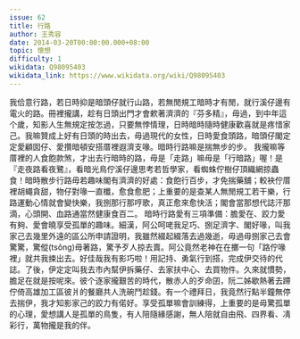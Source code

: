 ```yaml
---
issue: 62
title: 行路
author: 王秀容
date: 2014-03-20T00:00:00.000+08:00
topic: 懷想
difficulty: 1
wikidata: Q98095403
wikidata_link: https://www.wikidata.org/wiki/Q98095403
---
```

我佮意行路，若日時抑是暗頭仔就行山路，若無閒規工暗時才有閒，就行溪仔邊有電火的路。冊裡攏講，趁有日頭出門才會欶著濟濟的『芬多精』，毋過，到中年這个歲，知影人生無規定按怎過，只要無悖情理，日時暗時隨時健康歡喜就是疼惜家己。我嘛贊成上好有日頭的時出去，毋過現代的女性，日時愛食頭路，暗頭仔閣定定愛顧囡仔、愛攢暗頓安搭厝裡遐濟支喙。暗時行路嘛是揣無步的步。
我攏嘛等厝裡的人食飽款煞，才出去行暗時的路，毋是「走路」嘛毋是「行暗路」喔！是『走夜路看夜鷺』，看暗光鳥佇溪仔邊思考若哲學家，看蜘蛛佇樹仔頂織網掠蟲食！暗時散步行路毋若趣味閣有濟濟的好處：食飽行百步，才免揣藥舖；較袂佇厝裡胡蠅貪甜，物仔對喙一直櫼，愈食愈肥；上重要的是查某人無閒規工若干樂，行路運動心情就會變快樂，我捌那行那哼歌，真正愈來愈快活；閣會當那想代誌汗那滴，心頭開、血路通當然健康食百二。
暗時行路愛有三項準備：膽愛在、跤力愛有夠、愛會曉享受孤單的趣味。細漢，阿公呵咾我足巧、捌足濟字、閣好喙，叫我家己去幾里外遠的區公所申請證明，我雖然綴起綴落去過幾逝，毋過毋捌家己去會驚驚，驚傱(tsông)毋著路，驚予歹人掠去賣。阿公竟然老神在在擲一句「路佇喙裡」就共我捒出去。好佳哉我有影巧啦！用記持、勇氣行到搭，完成伊交待的代誌。了後，伊定定叫我去市內幫伊拆藥仔、去家扶中心、去買物件。久來就慣勢，膽足在就是按呢來。彼个逐家攏艱苦的時代，散赤人的歹命囝，阮二姊歇熱著去蹛佇倚高雄加工區彼爿的餐廳共人洗碗鬥趁錢。有一个禮拜日，我竟然行點半鐘無停去揣伊，我才知影家己的跤力有偌好。享受孤單嘛會訓練得，上重要的是毋驚孤單的心理，愛想講人是孤單的鳥隻，有人陪隨緣感謝，無人陪就自由飛、四界看、凊彩行，萬物攏是我的伴。